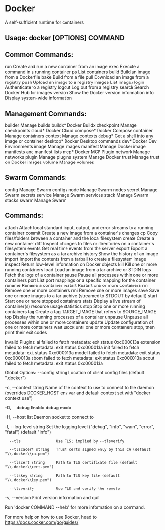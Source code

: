 # Docker

A self-sufficient runtime for containers

## Usage:  docker [OPTIONS] COMMAND

## Common Commands:
  run         Create and run a new container from an image
  exec        Execute a command in a running container
  ps          List containers
  build       Build an image from a Dockerfile
  bake        Build from a file
  pull        Download an image from a registry
  push        Upload an image to a registry
  images      List images
  login       Authenticate to a registry
  logout      Log out from a registry
  search      Search Docker Hub for images
  version     Show the Docker version information
  info        Display system-wide information

## Management Commands:
  builder     Manage builds
  buildx*     Docker Buildx
  checkpoint  Manage checkpoints
  cloud*      Docker Cloud
  compose*    Docker Compose
  container   Manage containers
  context     Manage contexts
  debug*      Get a shell into any image or container
  desktop*    Docker Desktop commands
  dev*        Docker Dev Environments
  image       Manage images
  manifest    Manage Docker image manifests and manifest lists
  mcp*        Docker MCP Plugin
  network     Manage networks
  plugin      Manage plugins
  system      Manage Docker
  trust       Manage trust on Docker images
  volume      Manage volumes

## Swarm Commands:
  config      Manage Swarm configs
  node        Manage Swarm nodes
  secret      Manage Swarm secrets
  service     Manage Swarm services
  stack       Manage Swarm stacks
  swarm       Manage Swarm

## Commands:
  attach      Attach local standard input, output, and error streams to a running container
  commit      Create a new image from a container's changes
  cp          Copy files/folders between a container and the local filesystem
  create      Create a new container
  diff        Inspect changes to files or directories on a container's filesystem
  events      Get real time events from the server
  export      Export a container's filesystem as a tar archive
  history     Show the history of an image
  import      Import the contents from a tarball to create a filesystem image
  inspect     Return low-level information on Docker objects
  kill        Kill one or more running containers
  load        Load an image from a tar archive or STDIN
  logs        Fetch the logs of a container
  pause       Pause all processes within one or more containers
  port        List port mappings or a specific mapping for the container
  rename      Rename a container
  restart     Restart one or more containers
  rm          Remove one or more containers
  rmi         Remove one or more images
  save        Save one or more images to a tar archive (streamed to STDOUT by default)
  start       Start one or more stopped containers
  stats       Display a live stream of container(s) resource usage statistics
  stop        Stop one or more running containers
  tag         Create a tag TARGET_IMAGE that refers to SOURCE_IMAGE
  top         Display the running processes of a container
  unpause     Unpause all processes within one or more containers
  update      Update configuration of one or more containers
  wait        Block until one or more containers stop, then print their exit codes

Invalid Plugins:
  ai          failed to fetch metadata: exit status 0xc000013a
  extension   failed to fetch metadata: exit status 0xc000013a
  init        failed to fetch metadata: exit status 0xc000013a
  model       failed to fetch metadata: exit status 0xc000013a
  sbom        failed to fetch metadata: exit status 0xc000013a
  scout       failed to fetch metadata: exit status 0xc000013a

Global Options:
      --config string      Location of client config files (default "\.docker")

  -c, --context string     Name of the context to use to connect to the
                           daemon (overrides DOCKER_HOST env var and
                           default context set with "docker context use")

  -D, --debug              Enable debug mode

  -H, --host list          Daemon socket to connect to
  
  -l, --log-level string   Set the logging level ("debug", "info", "warn", "error", "fatal") 
                            (default "info")
  
      --tls                Use TLS; implied by --tlsverify
  
      --tlscacert string   Trust certs signed only by this CA (default "\\.docker\\ca.pem")
  
      --tlscert string     Path to TLS certificate file (default "\\.docker\\cert.pem")
  
      --tlskey string      Path to TLS key file (default "\\.docker\\key.pem")
  
      --tlsverify          Use TLS and verify the remote
  
  -v, --version            Print version information and quit

Run 'docker COMMAND --help' for more information on a command.

For more help on how to use Docker, head to https://docs.docker.com/go/guides/